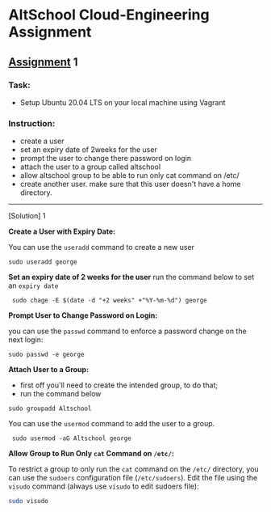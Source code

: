 # AltSchool Cloud-Engineering Assignment

## [Assignment]() 1
### Task: 
* Setup Ubuntu 20.04 LTS on your local machine using Vagrant
### Instruction: 
- create a user
- set an expiry date of 2weeks for the user
- prompt the user to change there password on login
- attach the user to a group called altschool
- allow altschool group to be able to run only cat command on /etc/
- create another user. make sure that this user doesn't have a home directory.
---

[Solution] 1

 **Create a User with Expiry Date:**
   
   You can use the `useradd` command to create a new user
   ```
   sudo useradd george
   ```
 **Set an expiry date of 2 weeks for the user**
   run the command below to set an `expiry date`
```
 sudo chage -E $(date -d "+2 weeks" +"%Y-%m-%d") george
```

 **Prompt User to Change Password on Login:**

  you can use the `passwd` command to enforce a password change on the next login:

   ```
   sudo passwd -e george
   ```

**Attach User to a Group:**
- first off you'll need to create the intended group, to do that;
- run the command below

```
sudo groupadd Altschool
```
  
  You can use the `usermod` command to add the user to a group.
  ```
   sudo usermod -aG Altschool george
  ```

**Allow Group to Run Only `cat` Command on `/etc/`:**

   To restrict a group to only run the `cat` command on the `/etc/` directory, you can use the `sudoers` configuration file (`/etc/sudoers`). Edit the file using the `visudo` command (always use `visudo` to edit sudoers file):

   ```bash
   sudo visudo
   ```






